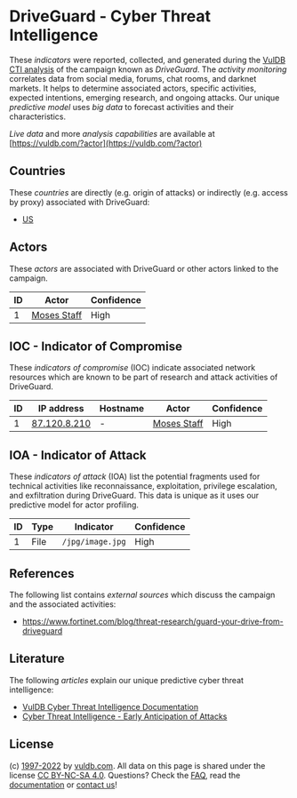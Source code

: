 # DriveGuard - Cyber Threat Intelligence

These _indicators_ were reported, collected, and generated during the [VulDB CTI analysis](https://vuldb.com/?kb.cti) of the campaign known as _DriveGuard_. The _activity monitoring_ correlates data from social media, forums, chat rooms, and darknet markets. It helps to determine associated actors, specific activities, expected intentions, emerging research, and ongoing attacks. Our unique _predictive model_ uses _big data_ to forecast activities and their characteristics.

_Live data_ and more _analysis capabilities_ are available at [https://vuldb.com/?actor](https://vuldb.com/?actor)

## Countries

These _countries_ are directly (e.g. origin of attacks) or indirectly (e.g. access by proxy) associated with DriveGuard:

* [US](https://vuldb.com/?country.us)

## Actors

These _actors_ are associated with DriveGuard or other actors linked to the campaign.

ID | Actor | Confidence
-- | ----- | ----------
1 | [Moses Staff](https://vuldb.com/?actor.moses_staff) | High

## IOC - Indicator of Compromise

These _indicators of compromise_ (IOC) indicate associated network resources which are known to be part of research and attack activities of DriveGuard.

ID | IP address | Hostname | Actor | Confidence
-- | ---------- | -------- | ----- | ----------
1 | [87.120.8.210](https://vuldb.com/?ip.87.120.8.210) | - | [Moses Staff](https://vuldb.com/?actor.moses_staff) | High

## IOA - Indicator of Attack

These _indicators of attack_ (IOA) list the potential fragments used for technical activities like reconnaissance, exploitation, privilege escalation, and exfiltration during DriveGuard. This data is unique as it uses our predictive model for actor profiling.

ID | Type | Indicator | Confidence
-- | ---- | --------- | ----------
1 | File | `/jpg/image.jpg` | High

## References

The following list contains _external sources_ which discuss the campaign and the associated activities:

* https://www.fortinet.com/blog/threat-research/guard-your-drive-from-driveguard

## Literature

The following _articles_ explain our unique predictive cyber threat intelligence:

* [VulDB Cyber Threat Intelligence Documentation](https://vuldb.com/?kb.cti)
* [Cyber Threat Intelligence - Early Anticipation of Attacks](https://www.scip.ch/en/?labs.20201022)

## License

(c) [1997-2022](https://vuldb.com/?kb.changelog) by [vuldb.com](https://vuldb.com/?kb.about). All data on this page is shared under the license [CC BY-NC-SA 4.0](https://creativecommons.org/licenses/by-nc-sa/4.0/). Questions? Check the [FAQ](https://vuldb.com/?kb.faq), read the [documentation](https://vuldb.com/?kb) or [contact us](https://vuldb.com/?contact)!
